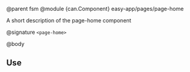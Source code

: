 @parent fsm
@module {can.Component} easy-app/pages/page-home <page-home>

A short description of the page-home component

@signature `<page-home>`

@body

## Use

